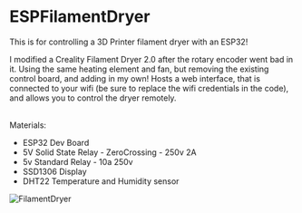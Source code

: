 # ESPFilamentDryer

This is for controlling a 3D Printer filament dryer with an ESP32!

I modified a Creality Filament Dryer 2.0 after the rotary encoder went bad in it. Using the same heating element and fan, but removing the existing control board, and adding in my own!
Hosts a web interface, that is connected to your wifi (be sure to replace the wifi credentials in the code), and allows you to control the dryer remotely.  
&nbsp;

Materials:

- ESP32 Dev Board
- 5V Solid State Relay - ZeroCrossing - 250v 2A
- 5v Standard Relay - 10a 250v
- SSD1306 Display
- DHT22 Temperature and Humidity sensor

![FilamentDryer](https://github.com/user-attachments/assets/97a9a222-02ea-4390-a8a3-ec0388e8eb22)

